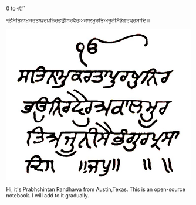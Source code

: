 0 to ੴ

ੴਸਤਿਨਾਮੁਕਰਤਾਪੁਰਖੁਨਿਰਭਉਨਿਰਵੈਰੁਅਕਾਲਮੂਰਤਿਅਜੂਨੀਸੈਭੰਗੁਰਪ੍ਰਸਾਦਿ॥

<img width="740" alt="17th_century_Mul_Mantar,_Guru_Arjan_handwriting,_Kartarpur_manuscript" src="17th_century_Mul_Mantar,_Guru_Arjan_handwriting,_Kartarpur_manuscript.jpg">

Hi, it's Prabhchintan Randhawa from Austin,Texas. This is an open-source notebook. I will add to it gradually.